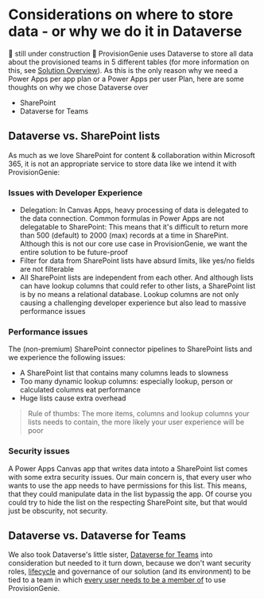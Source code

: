 # Considerations on where to store data - or why we do it in Dataverse

🚨 still under construction 🚨
ProvisionGenie uses Dataverse to store all data about the provisioned teams in 5 different tables (for more information on this, see [Solution Overview](SolutionOverview.md)). As this is the only reason why we need a Power Apps per app plan or a Power Apps per user Plan, here are some thoughts on why we chose Dataverse over

* SharePoint
* Dataverse for Teams

## Dataverse vs. SharePoint lists

As much as we love SharePoint for content & collaboration within Microsoft 365, it is not an appropriate service to store data like we intend it with ProvisionGenie:

### Issues with Developer Experience

* Delegation: In Canvas Apps, heavy processing of data is delegated to the data connection. Common formulas in Power Apps are not delegatable to SharePoint: This means that it's difficult to return more than 500 (default) to 2000 (max) records at a time in SharePint. Although this is not our core use case in ProvisionGenie, we want the entire solution to be future-proof
* Filter for data from SharePoint lists have absurd limits, like yes/no fields are not filterable
* All SharePoint lists are independent from each other. And although lists can have lookup columns that could refer to other lists, a SharePoint list is by no means a relational database. Lookup columns are not only causing a challenging developer experience but also lead to massive performance issues

### Performance issues

The (non-premium) SharePoint connector pipelines to SharePoint lists and we experience the following issues:

* A SharePoint list that contains many columns leads to slowness
* Too many dynamic lookup columns: especially lookup, person or calculated columns eat performance 
* Huge lists cause extra overhead

> Rule of thumbs: The more items, columns and lookup columns your lists needs to contain, the more likely your user experience will be poor

### Security issues

A Power Apps Canvas app that writes data intoto a SharePoint list comes with some extra security issues. Our main concern is, that every user who wants to use the app needs to have permissions for this list. This means, that they could manipulate data in the list bypassig the app. Of course you could try to hide the list on the respecting SharePoint site, but that would just be obscurity, not security. 

## Dataverse vs. Dataverse for Teams

We also took Dataverse's little sister, [Dataverse for Teams](https://docs.microsoft.com/en-us/powerapps/teams/data-platform-compare) into consideration but needed to it turn down, because we don't want security roles, [lifecycle](https://docs.microsoft.com/en-us/power-platform/admin/about-teams-environment#environment-lifecycle) and governance of our solution (and its environment) to be tied to a team in which [every user needs to be a member of](https://docs.microsoft.com/en-us/powerapps/teams/data-platform-compare) to use ProvisionGenie. 


